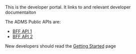 This is the developer portal. It links to  and relevant developer documentaiton

The ADMS Public APIs are:
* [BFF API 1](https://zonewhal.github.io/docspoc01/)
* [BFF API 2](https://australianapprenticeships.idc.hosts.testnetwork/admsapi/api/swagger/index.html)

New developers should read the [Getting Started](getting-started.html) page



